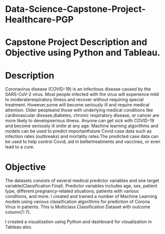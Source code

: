 # Data-Science-Capstone-Project-Healthcare-PGP
# Capstone Project Description and Objective using Python and Tableau.

# Description
Coronavirus disease (COVID-19) is an infectious disease caused by the SARS-CoV-2 virus.
Most people infected with the virus will experience mild to moderaterespiratory illness and recover without requiring special treatment. However,some will become seriously ill and require medical attention. Older peopleand those with underlying medical conditions like cardiovascular disease,diabetes, chronic respiratory disease, or cancer are more likely to developserious illness. Anyone can get sick with COVID-19 and become seriously ill ordie at any age.
Machine learning algorithms and models can be used to predict importantfuture Covid case data such as infection rates (outbreaks) and mortality rates.The predicted case data can be used to help control Covid, aid in bettertreatments and vaccines, or even lead to a cure.

# Objective
The datasets consists of several medical predictor variables and one target variable(Classification Final). Predictor variables includes age, sex, patient type, different pregnancy-related situations, patients with various conditions, and more. I created and trained a number of Machine Learning models using various classification algorithms for prediction of Corona Virus in patients. This is Multiclass Classification Dataset with outcome column(1-7).

I created a visualization using Python and dashboard for visualization in Tableau also.
